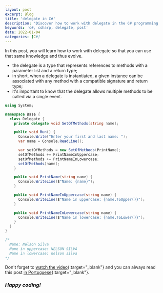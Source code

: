 ```yaml
---
layout: post
excerpt: Blog
title: 'delegate in C#'
description: 'Discover how to work with delegate in the C# programming language. Get answers to your questions with the theory and examples presented.'
keywords: 'c#, csharp, delegate, post'
date: 2022-01-04
categories: [C#]
---
```


In this post, you will learn how to work with delegate so that you can use that same knowledge and thus evolve.

- the delegate is a type that represents references to methods with a parameter list and a return type;
- in short, when a delegate is instantiated, a given instance can be associated with any method with a compatible signature and return type;
- it's important to know that the delegate allows multiple methods to be called via a single event.

```csharp
using System;

namespace Base {
  class Delegate {
    private delegate void SetOfMethods(string name);

    public void Run() {
      Console.Write("Enter your first and last name: ");
      var name = Console.ReadLine();

      var setOfMethods = new SetOfMethods(PrintName);
      setOfMethods += PrintNameInUppercase;
      setOfMethods += PrintNameInLowercase;
      setOfMethods(name);
    }

    public void PrintName(string name) {
      Console.WriteLine($"Name: {name}");
    }

    public void PrintNameInUppercase(string name) {
      Console.WriteLine($"Name in uppercase: {name.ToUpper()}");
    }

    public void PrintNameInLowercase(string name) {
      Console.WriteLine($"Name in lowercase: {name.ToLower()}");
    }
  }
}

/*
  Name: Nelson Silva
  Name in uppercase: NELSON SILVA
  Name in lowercase: nelson silva
*/
```

Don't forget to [watch the video](https://youtu.be/bbXsVSa952Y){:target="\_blank"} and you can always read this post [in Portuguese](https://caffeinealgorithm.com/blog/20220104/delegate-em-csharp/){:target="\_blank"}.

### _Happy coding!_

